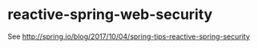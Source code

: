 # reactive-spring-web-security

See http://spring.io/blog/2017/10/04/spring-tips-reactive-spring-security
